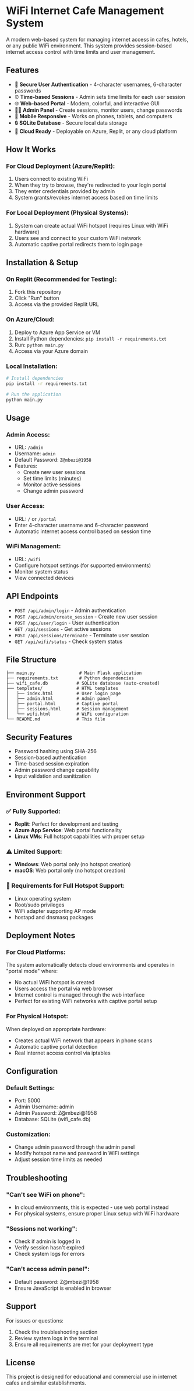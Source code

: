
# WiFi Internet Cafe Management System

A modern web-based system for managing internet access in cafes, hotels, or any public WiFi environment. This system provides session-based internet access control with time limits and user management.

## Features

- 🔐 **Secure User Authentication** - 4-character usernames, 6-character passwords
- ⏰ **Time-based Sessions** - Admin sets time limits for each user session
- 🌐 **Web-based Portal** - Modern, colorful, and interactive GUI
- 👨‍💼 **Admin Panel** - Create sessions, monitor users, change passwords
- 📱 **Mobile Responsive** - Works on phones, tablets, and computers
- 🔒 **SQLite Database** - Secure local data storage
- 🚀 **Cloud Ready** - Deployable on Azure, Replit, or any cloud platform

## How It Works

### For Cloud Deployment (Azure/Replit):
1. Users connect to existing WiFi
2. When they try to browse, they're redirected to your login portal
3. They enter credentials provided by admin
4. System grants/revokes internet access based on time limits

### For Local Deployment (Physical Systems):
1. System can create actual WiFi hotspot (requires Linux with WiFi hardware)
2. Users see and connect to your custom WiFi network
3. Automatic captive portal redirects them to login page

## Installation & Setup

### On Replit (Recommended for Testing):
1. Fork this repository
2. Click "Run" button
3. Access via the provided Replit URL

### On Azure/Cloud:
1. Deploy to Azure App Service or VM
2. Install Python dependencies: `pip install -r requirements.txt`
3. Run: `python main.py`
4. Access via your Azure domain

### Local Installation:
```bash
# Install dependencies
pip install -r requirements.txt

# Run the application
python main.py
```

## Usage

### Admin Access:
- URL: `/admin`
- Username: `admin`
- Default Password: `Z@mbezi@1958`
- Features:
  - Create new user sessions
  - Set time limits (minutes)
  - Monitor active sessions
  - Change admin password

### User Access:
- URL: `/` or `/portal`
- Enter 4-character username and 6-character password
- Automatic internet access control based on session time

### WiFi Management:
- URL: `/wifi`
- Configure hotspot settings (for supported environments)
- Monitor system status
- View connected devices

## API Endpoints

- `POST /api/admin/login` - Admin authentication
- `POST /api/admin/create_session` - Create new user session
- `POST /api/user/login` - User authentication
- `GET /api/sessions` - Get active sessions
- `POST /api/sessions/terminate` - Terminate user session
- `GET /api/wifi/status` - Check system status

## File Structure

```
├── main.py                 # Main Flask application
├── requirements.txt        # Python dependencies
├── wifi_cafe.db           # SQLite database (auto-created)
├── templates/             # HTML templates
│   ├── index.html         # User login page
│   ├── admin.html         # Admin panel
│   ├── portal.html        # Captive portal
│   ├── sessions.html      # Session management
│   └── wifi.html          # WiFi configuration
└── README.md              # This file
```

## Security Features

- Password hashing using SHA-256
- Session-based authentication
- Time-based session expiration
- Admin password change capability
- Input validation and sanitization

## Environment Support

### ✅ Fully Supported:
- **Replit**: Perfect for development and testing
- **Azure App Service**: Web portal functionality
- **Linux VMs**: Full hotspot capabilities with proper setup

### ⚠️ Limited Support:
- **Windows**: Web portal only (no hotspot creation)
- **macOS**: Web portal only (no hotspot creation)

### 🔧 Requirements for Full Hotspot Support:
- Linux operating system
- Root/sudo privileges
- WiFi adapter supporting AP mode
- hostapd and dnsmasq packages

## Deployment Notes

### For Cloud Platforms:
The system automatically detects cloud environments and operates in "portal mode" where:
- No actual WiFi hotspot is created
- Users access the portal via web browser
- Internet control is managed through the web interface
- Perfect for existing WiFi networks with captive portal setup

### For Physical Hotspot:
When deployed on appropriate hardware:
- Creates actual WiFi network that appears in phone scans
- Automatic captive portal detection
- Real internet access control via iptables

## Configuration

### Default Settings:
- Port: 5000
- Admin Username: admin
- Admin Password: Z@mbezi@1958
- Database: SQLite (wifi_cafe.db)

### Customization:
- Change admin password through the admin panel
- Modify hotspot name and password in WiFi settings
- Adjust session time limits as needed

## Troubleshooting

### "Can't see WiFi on phone":
- In cloud environments, this is expected - use web portal instead
- For physical systems, ensure proper Linux setup with WiFi hardware

### "Sessions not working":
- Check if admin is logged in
- Verify session hasn't expired
- Check system logs for errors

### "Can't access admin panel":
- Default password: Z@mbezi@1958
- Ensure JavaScript is enabled in browser

## Support

For issues or questions:
1. Check the troubleshooting section
2. Review system logs in the terminal
3. Ensure all requirements are met for your deployment type

## License

This project is designed for educational and commercial use in internet cafes and similar establishments.
